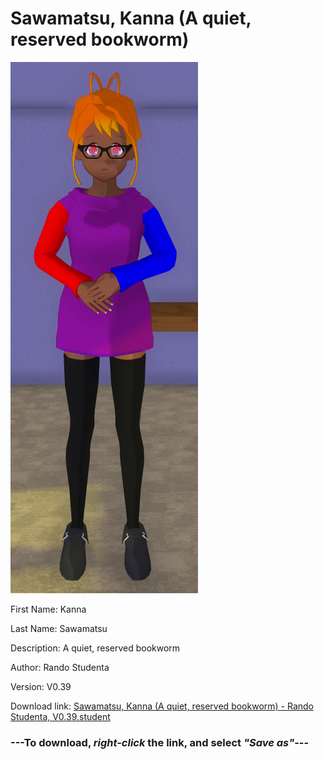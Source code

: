# Sawamatsu, Kanna (A quiet, reserved bookworm)

<img src = "https://raw.githubusercontent.com/Arbiter1223/Daigaku-Gurashi-Custom-Students/master/Students/Files/Sawamatsu%2C%20Kanna%20(A%20quiet%2C%20reserved%20bookworm).png">

First Name: Kanna

Last Name: Sawamatsu

Description: A quiet, reserved bookworm

Author: Rando Studenta

Version: V0.39

Download link: <a href="https://raw.githubusercontent.com/Arbiter1223/Daigaku-Gurashi-Custom-Students/master/Students/Files/Sawamatsu%2C%20Kanna%20(A%20quiet%2C%20reserved%20bookworm)%20-%20Rando%20Studenta%2C%20V0.39.student">Sawamatsu, Kanna (A quiet, reserved bookworm) - Rando Studenta, V0.39.student</a>

### ---**To download, _right-click_ the link, and select _"Save as"_**---
